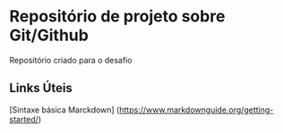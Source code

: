 # Repositório de projeto sobre Git/Github
Repositório criado para o desafio


## Links Úteis
[Sintaxe básica Marckdown] (https://www.markdownguide.org/getting-started/)
